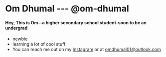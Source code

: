 # Om Dhumal --- @om-dhumal
#### Hey, This is Om--a higher secondary school student-soon to be an undergrad
- newbie
- learning a lot of cool stuff
- You can reach me out on my [Instagram](https://www.instagram.com/omdhumal17/) or at omdhumal01@outlook.com

<!---
om-dhumal/om-dhumal is a ✨ special ✨ repository because its `README.md` (this file) appears on your GitHub profile.
You can click the Preview link to take a look at your changes.
--->
